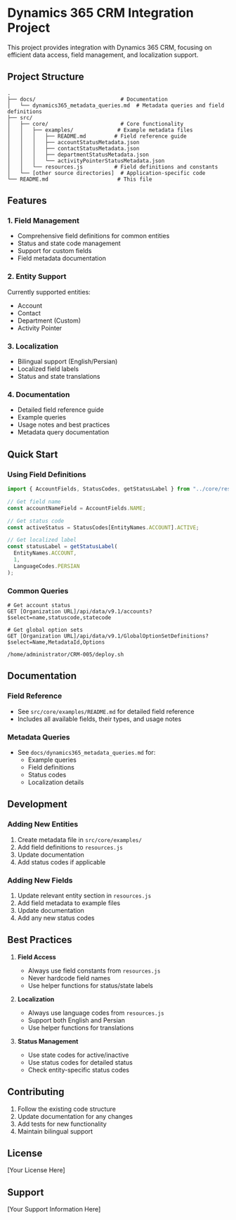 # Dynamics 365 CRM Integration Project

This project provides integration with Dynamics 365 CRM, focusing on efficient data access, field management, and localization support.

## Project Structure

```
.
├── docs/                           # Documentation
│   └── dynamics365_metadata_queries.md  # Metadata queries and field definitions
├── src/
│   ├── core/                       # Core functionality
│   │   ├── examples/              # Example metadata files
│   │   │   ├── README.md         # Field reference guide
│   │   │   ├── accountStatusMetadata.json
│   │   │   ├── contactStatusMetadata.json
│   │   │   ├── departmentStatusMetadata.json
│   │   │   └── activityPointerStatusMetadata.json
│   │   └── resources.js          # Field definitions and constants
│   └── [other source directories]  # Application-specific code
└── README.md                      # This file
```

## Features

### 1. Field Management

- Comprehensive field definitions for common entities
- Status and state code management
- Support for custom fields
- Field metadata documentation

### 2. Entity Support

Currently supported entities:

- Account
- Contact
- Department (Custom)
- Activity Pointer

### 3. Localization

- Bilingual support (English/Persian)
- Localized field labels
- Status and state translations

### 4. Documentation

- Detailed field reference guide
- Example queries
- Usage notes and best practices
- Metadata query documentation

## Quick Start

### Using Field Definitions

```javascript
import { AccountFields, StatusCodes, getStatusLabel } from "../core/resources";

// Get field name
const accountNameField = AccountFields.NAME;

// Get status code
const activeStatus = StatusCodes[EntityNames.ACCOUNT].ACTIVE;

// Get localized label
const statusLabel = getStatusLabel(
  EntityNames.ACCOUNT,
  1,
  LanguageCodes.PERSIAN
);
```

### Common Queries

```http
# Get account status
GET [Organization URL]/api/data/v9.1/accounts?$select=name,statuscode,statecode

# Get global option sets
GET [Organization URL]/api/data/v9.1/GlobalOptionSetDefinitions?$select=Name,MetadataId,Options
```

```
/home/administrator/CRM-005/deploy.sh
```

## Documentation

### Field Reference

- See `src/core/examples/README.md` for detailed field reference
- Includes all available fields, their types, and usage notes

### Metadata Queries

- See `docs/dynamics365_metadata_queries.md` for:
  - Example queries
  - Field definitions
  - Status codes
  - Localization details

## Development

### Adding New Entities

1. Create metadata file in `src/core/examples/`
2. Add field definitions to `resources.js`
3. Update documentation
4. Add status codes if applicable

### Adding New Fields

1. Update relevant entity section in `resources.js`
2. Add field metadata to example files
3. Update documentation
4. Add any new status codes

## Best Practices

1. **Field Access**

   - Always use field constants from `resources.js`
   - Never hardcode field names
   - Use helper functions for status/state labels

2. **Localization**

   - Always use language codes from `resources.js`
   - Support both English and Persian
   - Use helper functions for translations

3. **Status Management**
   - Use state codes for active/inactive
   - Use status codes for detailed status
   - Check entity-specific status codes

## Contributing

1. Follow the existing code structure
2. Update documentation for any changes
3. Add tests for new functionality
4. Maintain bilingual support

## License

[Your License Here]

## Support

[Your Support Information Here]
